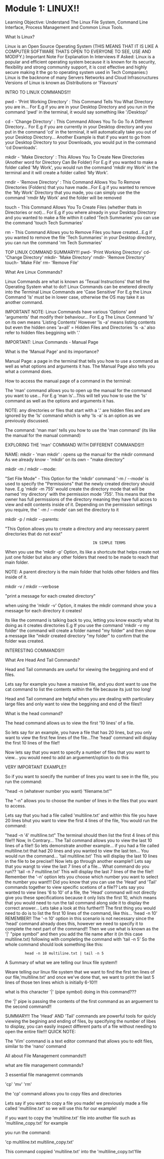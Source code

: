 # Module 1: LINUX!!
Learning Objective: Understand The Linux File System, Command Line Interface, Process Management and Common Linux Tools.

What Is Linux?

Linux is an Open Source Operating System (THIS MEANS THAT IT IS LIKE A COMPUTER SOFTWARE THATS OPEN TO EVERYONE TO SEE, USE AND MODIFY.) 
Important Note For Explanation In Interviews If Asked: Linux is a popular and efficient operating system because it is known for its security, flexibility and strong community support, it is cost effective and highly secure making it the go to operating system used in Tech Companies:)
Linux is the backnone of many Servers Networks and Cloud Infrascructures 
Versions of Linux is known as Distributions or 'Flavours'

INTRO TO LINUX COMMANDS!!!

pwd - 'Print Working Directory' : This Command Tells You What Directory you are in... For E.g if you are in your Desktop Directory and you run in the command 'pwd' in the terminal, it would say something like '/Desktop/'

cd - 'Change Directory' : This Command Allows You To Go To A Different Directory... For E.g if you are currently in your Desktop directory and you put in the command 'cd' in the terminal, it will automatically take you out of your Desktop Directory... Another Example is that if you want to go from your Desktop Directory to your Downloads, you would put in the command 'cd Downloads'.

mkdir - 'Make Directory' : This Allows You To Create New Directories (Another word for Directory Can Be Folder) For E.g if you wanted to make a folder called 'My Work', you would run the command 'mkdir my Work' in the terminal and it will create a folder called 'My Work'.

rmdir - 'Remove Directory' : This Command Allows You To Remove Directories (Folders) that you have made...For E.g if you wanted to remove the 'My Work' Directory that you made, you can simply use the the command 'rmdir My Work' and the folder will be removed 

touch - This Command Allows You To Create Files (whether thats in Directories or not)... For E.g if you where already in your Desktop Directory and you wanted to make a file within it called 'Tech Summaries' you can use the command 'touch Tech Summaries'

rm - This Command Allows you to Remove Files you have created...E.g if you wanted to remove the file 'Tech Summaries' in your Desktop directory, you can run the command 'rm Tech Summaries'

TOP LINUX COMMAND SUMMARY!!!
pwd- 'Print Working Directory'
cd- 'Change Directory'
mkdir- 'Make Directory'
rmdir- 'Remove Directory'
touch- 'Make File'
rm- 'Remove File'

What Are Linux Commands?

Linux Commands are what is known as 'Texual Instructions' that tell the Operating System what to do!!
Linux Commands can be enetered directly into the Terminal
Linux Commands are 'Case Sensitive' For E.g the Linux Command 'ls' must be in lower case, otherwise the OS may take it as another command.

IMPORTANT NOTE: Linux Commands have various 'Options' and 'arguments' that modify their behaviour... For E.g
The Linux Command 'ls' on its own means 'Listing Contents'
However 'ls -a' means listing contents but even the hidden ones 'a=all' = Hidden Files and Directories 'ls -a.' also refer to hidden files beggining with '.'

IMPORTANT: Linux Commands - Manual Page 

What is the 'Manual Page' and its importance?

Manual Page: a page in the terminal that tells you how to use a command as well as what options and arguments it has. The Manual Page also tells you what a command does.

How to access the manual page of a command in the terminal:

The 'man' command allows you to open up the manual for the command you want to use... For E.g 'man ls'...This will tell you how to use the 'ls' command as well as the options and arguments it has. 

NOTE: any directories or files that start with a '.' are hidden files and are ignored by the 'ls' command which is why 'ls -a' is an option as we previously discussed.

The command: 'man man' tells you how to use the 'man command' (its like the manual for the manual command)

EXPLORING THE 'man' COMMAND WITH DIFFERENT COMMANDS!!!

NAME: mkdir - 'man mkdir' : opens up the manual for the mkdir command 
As we already know - 'mkdir' on its own - "make directory"

mkdir -m / mkdir --mode:

"Set File Mode" - This Option for the 'mkdir' command '-m / --mode' is used to specify the "Permissions" that the newly created directory should have.
                                             E.g
'mkdir -m 755' would create the directory mode that will be named 'my directory' with the permission mode '755'. This means that the owner has full permissions of the directory meaning they have full acces to view and edit contents inside of it. Depending on the permission settings you require, the ' -m / --mode' can set the directory to it 

mkdir -p / mkdir --parents:

"This Option allows you to create a directory and any necessary parent directories that do not exist"

                                            IN SIMPLE TERMS
When you use the 'mkdir -p' Option, its like a shortcute that helps create not just one folder but also any other folders that need to be made to reach that main folder.

NOTE: A parent directory is the main folder that holds other folders and files inside of it.

mkdir -v / mkdir --verbose

"print a message for each created directory" 

when using the 'mkdir -v' Option, it makes the mkdir command show you a message for each directory it creates!

Its like the command is talking back to you, letting you know exactly what its doing as it creates directories 
                                                  E.g
If you use the command 'mkdir -v my folder' the command will create a folder named "my folder" and then show a message like "mkdir created directory "my folder" to confirm that the folder was created.                                                  





INTERESTING COMMANDS!!!

What Are Head And Tail Commands?

Head and Tail commands are useful for viewing the beggining and end of files.

Lets say for example you have a massive file, and you dont want to use the cat command to list the contents within the file because its just too long!

Head and Tail command are helpful when you are dealing with particulary large files and only want to view the beggining and end of the files!!

What is the head command?

The head command allows us to view the first '10 lines' of a file.

So lets say for an example, you have a file that has 20 lines, but you only want to view the first few lines of the file...The 'head' command will display the first 10 lines of the file!!

Now lets say that you want to specify a number of files that you want to view... you would need to add an arguement/option to do this 

VERY IMPORTANT EXAMPLE!!

So if you want to soecify the number of lines you want to see in the file, you run the command:

"head -n (whatever number you want) 'filename.txt'"

The "-n" allows you to choose the number of lines in the files that you want to access.

Lets say that you had a file called 'multiline.txt' and within this file you have 20 lines bhut you want to view the first 4 lines of the file, You would run the command:

"head -n '4' multiline.txt"
                                                                   The terminal should then list the first 4 lines of this file!!!
                                                                   Now, In Contrary...
                                                                   The Tail command allows you to view the last 10 lines of a file!!
                                                                   So lets demonstrate another example...
                                                                   if you had a file called multiline.txt that had 20 lines and you wanted to view the last ten... You would run the command...
                                                                   'tail multiline.txt'
                                                                   This will display the last 10 lines in the file to be precise!!
                                                                   Now lets go through another example!!
                                                                   Lets say that you wangt to view the last 7 lines of a file...
                                                                   What command do you run??
                                                                   'tail -n 7 multiline.txt'
                                                                   This will display the last 7 lines of the the file!!
                                                                   Remember the '-n' option lets you choose which number you want to select the number you want!!!
                                                                   Did you know that you can use the 'Head' and 'Tail' commands together to view specific scetions of a file??
                                                                   Lets say you wanted to view lines '6 to 10' of a file, the 'Head' command will not directly give you these specifications because it only lists the first 10, which means that you would need to run the tail command along side it to display the correct answer...
                                                                   Lets take a look at this further!!!
                                                                   The first thing you would need to do is to list the first 10 lines of the command, like this...
                                                                   'head -n 10'
                                                                   REMEMBER!! The '-n 10' option in this scenario is not necessary since the 'head' command already does this, however we need to specify it to complete the next part of the command!!
                                                                   Then we use what is known as the '|' "pipe symbol" and then you add the file name after it (in this case multiline.txt) following with completing the command with 'tail -n 5'
                                                                   So the whole command should look something like this:
        

             head -n 10 multiline.txt | tail -n 5
                                                                                             
A Summary of what we are telling our linux file system!!

Weare telling our linux file system that we want to find the first ten lines of our file,'multiline.txt' and once we've done that, we want to print the last 5 lines of those ten lines which is initially 6-10!!!

what is this character '|' (pipe symbol) doing in this command???

the '|' pipe is passing the contents of the first command as an arguement to the second command!!

SUMMARY!!
The 'Head' AND 'Tail' commands are powerful tools for quicly viewing the begining and ending of files, by specifying the number of libes to display, you can easily inspect different parts of a file without needing to open the entire file!!!
                                                                  QUICK NOTE:

The 'Vim' command is a text editor command that allows you to edit files, similar to the 'nano' command

All about File Management commands!!!

what are file management commands?

3 essential file managemnt commands

'cp' 'mv' 'rm'

the 'cp' command allows you to copy files and directories

Lets say if you want to copy a file you made! we previously made a file called 'multiline.txt' so we will use this for our example! 

if you want to copy the 'multiline.txt' file into another file such as 'multiline_copy.txt' for example 

you run the command:

'cp multiline.txt multiline_copy.txt'

This command coppied 'multiline.txt' into the 'multiline_copy.txt'file

